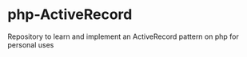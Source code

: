 # php-ActiveRecord
 Repository to learn and implement an ActiveRecord pattern on php for personal uses
